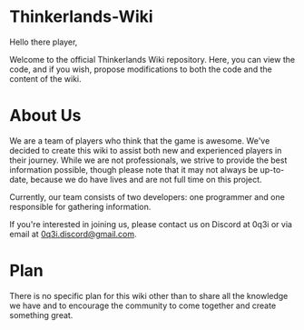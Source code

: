 # Thinkerlands-Wiki
Hello there player,

Welcome to the official Thinkerlands Wiki repository. Here, you can view the code, and if you wish, propose modifications to both the code and the content of the wiki.

# About Us
We are a team of players who think that the game is awesome. We've decided to create this wiki to assist both new and experienced players in their journey. While we are not professionals, we strive to provide the best information possible, though please note that it may not always be up-to-date, because we do have lives and are not full time on this project.

Currently, our team consists of two developers: one programmer and one responsible for gathering information.

If you're interested in joining us, please contact us on Discord at 0q3i or via email at 0q3i.discord@gmail.com.

# Plan
There is no specific plan for this wiki other than to share all the knowledge we have and to encourage the community to come together and create something great.
